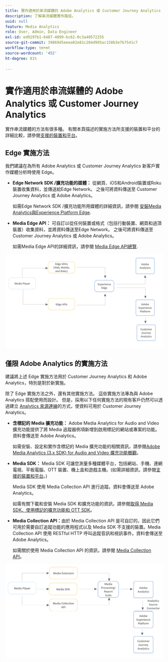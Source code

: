 ```yaml
---
title: 實作適用於串流媒體的 Adobe Analytics 或 Customer Journey Analytics
description: 了解串流媒體實作路徑。
uuid: null
feature: Media Analytics
role: User, Admin, Data Engineer
exl-id: ed9297b1-6487-4099-bc62-0c3a40572255
source-git-commit: 39869d5eeea02e81c204d995ac158b3e7b7541c7
workflow-type: tm+mt
source-wordcount: '452'
ht-degree: 81%

---
```


# 實作適用於串流媒體的 Adobe Analytics 或 Customer Journey Analytics

實作串流媒體的方法有很多種。 有關本頁描述的實施方法所支援的裝置和平台的詳細比較，請參閱[支援的裝置和平台](/help/getting-started/supported-devices.md)。

## Edge 實施方法

我們建議在為所有 Adobe Analytics 或 Customer Journey Analytics 新客戶實作媒體分析時使用 Edge。

* **Edge Network SDK /擴充功能的媒體：** 從網頁、iOS和Android裝置或Roku裝置收集資料，並傳送給Edge Network。 之後可將資料傳送至 Customer Journey Analytics 或 Adobe Analytics。

  如需Edge Network SDK /擴充功能所用媒體的詳細資訊，請參閱 [安裝Media Analytics與Experience Platform Edge](/help/implementation/edge/implementation-edge.md).

* **Media Edge API：** 可自訂以從任何裝置或格式（包括行動裝置、網頁和過頂裝置）收集資料，並將資料傳送至Edge Network。 之後可將資料傳送至 Customer Journey Analytics 或 Adobe Analytics。

  如需Media Edge API的詳細資訊，請參閱 [Media Edge API總覽](https://developer.adobe.com/cja-apis/docs/endpoints/media-edge/).

![CJA 工作流程](assets/streaming-media-edge.png)

## 僅限 Adobe Analytics 的實施方法

建議將上述 Edge 實施方法用於 Customer Journey Analytics 和 Adobe Analytics，特別是對於新實施。

除了 Edge 實施方法之外，還有其他實施方法。 這些實施方法專為與 Adobe Analytics 搭配使用而設計。 但是，採用以下任何實施方法的現有客戶仍然可以透過建立 [Analytics 來源連線](https://experienceleague.adobe.com/docs/experience-platform/sources/ui-tutorials/create/adobe-applications/analytics.html?lang=zh-Hant)的方式，使資料可用於 Customer Journey Analytics。

* **含標記的 Media 擴充功能：** Adobe Media Analytics for Audio and Video 擴充功能提供了將 Media 追蹤器例項新增到啟用標記的網站或專案的功能。資料會傳送至 Adobe Analytics。

  如需安裝、設定和實作含標記的 Media 擴充功能的相關資訊，請參閱[Adobe Media Analytics (3.x SDK) for Audio and Video 擴充功能概觀](https://experienceleague.adobe.com/docs/experience-platform/tags/extensions/client/media-analytics-3x/overview.html)。

* **Media SDK：** Media SDK 可讓您測量多種媒體平台，包括網站、手機、連網電視、平板電腦、OTT 裝置、機上盒和遊戲主機。(如需詳細資訊，請參閱[支援的裝置和平台](/help/getting-started/supported-devices.md)。)

  Media SDK 使用 Media Collection API 進行追蹤。資料會傳送至 Adobe Analytics。

  如需有關下載和安裝 Media SDK 和擴充功能的資訊，請參閱[取得 Media SDK、使用標記的擴充功能和 OTT SDK](/help/getting-started/download-sdks.md)。

* **Media Collection API：**&#x200B;由於 Media Collection API 是可自訂的，因此它們可用於需要自訂追蹤功能的應用程式以及 Media SDK 不支援的裝置。Media Collection API 使用 RESTful HTTP 呼叫追蹤音訊和視訊事件。資料會傳送至 Adobe Analytics。

  如需關於使用 Media Collection API 的資訊，請參閱 [Media Collection API](media-collection-api/mc-api-overview.md)。


![Analytics 工作流程](assets/analytics-implementation.png)

<!--
(Not sure if we need the following paragraph and graphic. Paragraph is somewhat redundant with the intro paragraph of this article)
Choose the implementation method depending on the supported platforms. Some players are not supported by the Media SDKs or the Adobe Experience Platform Media Extensions. The Media Collection APIs provide a way to support those players. For information on supported devices, see [Supported devices and platforms](/help/getting-started/supported-devices.md).

![Media Flow](media-sdk/assets/choose-media-flow2.png)
-->
